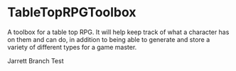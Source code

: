 # TableTopRPGToolbox
A toolbox for a table top RPG. It will help keep track of what a character has on them and can do, in addition to being able to generate and store a variety of different types for a game master.

Jarrett Branch Test
